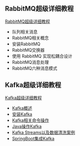 
## RabbitMQ超级详细教程
[RabbitMQ超级详细教程](https://github.com/liuzhaopo/Queue/blob/master/RabbitMQ%E8%B6%85%E7%BA%A7%E8%AF%A6%E7%BB%86%E6%95%99%E7%A8%8B.md)
- 队列相关消息
- RabbitMQ相关概念
- 安装RabbitMQ
- RabbitMQ交换器
- 使用 RabbitMQ 实现松耦合设计
- RabbitMQ消息处理
- RabbitMQ六种消息模式

## Kafka超级详细教程
[Kafka超级详细教程](https://github.com/liuzhaopo/Queue/blob/master/Kafka%E8%B6%85%E7%BA%A7%E8%AF%A6%E7%BB%86%E6%95%99%E7%A8%8B.md)
- [Kafka概述](http://www.liuzhaopo.top/article/29)
- [安装Kafka](http://www.liuzhaopo.top/article/30)
- [Kafka相关命令操作](http://www.liuzhaopo.top/article/31)
- [Java操作Kafka](http://www.liuzhaopo.top/article/32)
- [Kafka Streams以及数据清洗案例](http://www.liuzhaopo.top/article/33)
- [SpringBoot集成Kafka](http://www.liuzhaopo.top/article/34)
